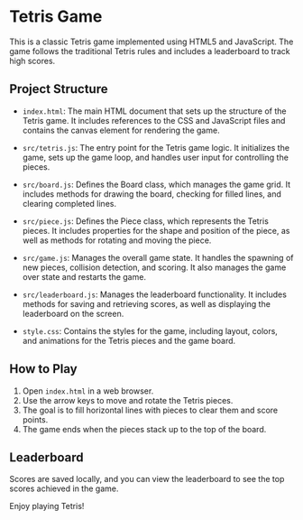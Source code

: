 # Tetris Game

This is a classic Tetris game implemented using HTML5 and JavaScript. The game follows the traditional Tetris rules and includes a leaderboard to track high scores.

## Project Structure

- `index.html`: The main HTML document that sets up the structure of the Tetris game. It includes references to the CSS and JavaScript files and contains the canvas element for rendering the game.
  
- `src/tetris.js`: The entry point for the Tetris game logic. It initializes the game, sets up the game loop, and handles user input for controlling the pieces.
  
- `src/board.js`: Defines the Board class, which manages the game grid. It includes methods for drawing the board, checking for filled lines, and clearing completed lines.
  
- `src/piece.js`: Defines the Piece class, which represents the Tetris pieces. It includes properties for the shape and position of the piece, as well as methods for rotating and moving the piece.
  
- `src/game.js`: Manages the overall game state. It handles the spawning of new pieces, collision detection, and scoring. It also manages the game over state and restarts the game.
  
- `src/leaderboard.js`: Manages the leaderboard functionality. It includes methods for saving and retrieving scores, as well as displaying the leaderboard on the screen.
  
- `style.css`: Contains the styles for the game, including layout, colors, and animations for the Tetris pieces and the game board.

## How to Play

1. Open `index.html` in a web browser.
2. Use the arrow keys to move and rotate the Tetris pieces.
3. The goal is to fill horizontal lines with pieces to clear them and score points.
4. The game ends when the pieces stack up to the top of the board.

## Leaderboard

Scores are saved locally, and you can view the leaderboard to see the top scores achieved in the game.

Enjoy playing Tetris!
